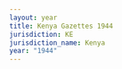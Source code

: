 ```yaml
---
layout: year
title: Kenya Gazettes 1944
jurisdiction: KE
jurisdiction_name: Kenya
year: "1944"
---
```


